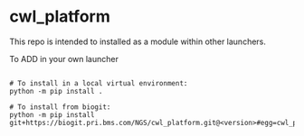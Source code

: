 # cwl_platform

This repo is intended to installed as a module within other launchers.

To ADD in your own launcher

```{bash}

# To install in a local virtual environment:
python -m pip install .

# To install from biogit:
python -m pip install git+https://biogit.pri.bms.com/NGS/cwl_platform.git@<version>#egg=cwl_platform

```
